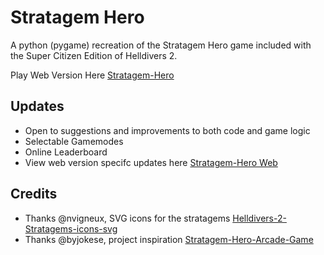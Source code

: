 # Stratagem Hero

A python (pygame) recreation of the Stratagem Hero game included with the Super Citizen Edition of Helldivers 2.

Play Web Version Here [Stratagem-Hero](https://https://theoriseconcepts.github.io/Stratagem-Hero/index.html)

## Updates

- Open to suggestions and improvements to both code and game logic
- Selectable Gamemodes
- Online Leaderboard
- View web version specifc updates here [Stratagem-Hero Web](https://github.com/TheoriseConcepts/TheoriseConcepts.github.io/tree/main)

## Credits

- Thanks @nvigneux, SVG icons for the stratagems [Helldivers-2-Stratagems-icons-svg](https://github.com/nvigneux/Helldivers-2-Stratagems-icons-svg)
- Thanks @byjokese, project inspiration [Stratagem-Hero-Arcade-Game](https://github.com/byjokese/stratagem-hero)
